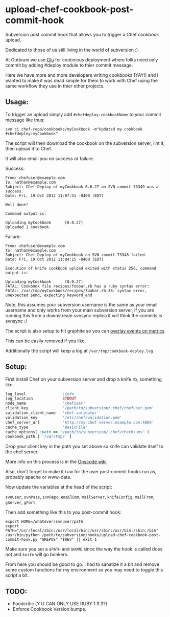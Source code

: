 upload-chef-cookbook-post-commit-hook
=====================================

Subversion post commit hook that allows you to trigger a Chef cookbook upload.

Dedicated to those of us still living in the world of subversion :)

At Outbrain we use [Glu](https://github.com/linkedin/glu) for continious deployment where folks need only commit by adding #deploy:module to thier commit message.

Here we have more and more developers writing cookbooks (YAY!) and I wanted to make it was dead simple for them to work with Chef using the same workflow they use in thier other projects. 

## Usage:

To trigger an upload simply add `#chefdeploy:cookbookName` to your commit
message like thus:

`svn ci chef-repo/cookbooks/myCookbook -m"Updated my cookbook #chefdeploy:myCookbook"`

The script will then download the cookbook on the subversion server, lint it, then upload it to Chef.

It will also email you on success or failure.

Success:
```
From: chefuser@example.com
To: nathan@example.com
Subject: Chef Deploy of myCookbook 0.0.27 on SVN commit 73349 was a success.
Date: Fri, 19 Oct 2012 11:07:51 -0400 (EDT)

Well done!

Command output is:

Uploading myCookbook      [0.0.27]
Uploaded 1 cookbook.
```

Failure:
```
From: chefuser@example.com
To: nathan@example.com
Subject: Chef Deploy of myCookbook on SVN commit 73348 failed.
Date: Fri, 19 Oct 2012 11:04:15 -0400 (EDT)

Execution of knife cookbook upload exited with status 256, command output is:

Uploading myCookbook      [0.0.27]
FATAL: Cookbook file recipes/foobar.rb has a ruby syntax error:
FATAL: /var/tmp/myCookbook/recipes/foobar.rb:38: syntax error, unexpected $end, expecting keyword_end
```

Note, this assumes your subversion username is the same as your email username and only works from your main subversion server, if you are running this from a downstream svnsync replica it will think the commits is svnsync :/

The script is also setup to hit graphite so you can [overlay events on metrics](http://codeascraft.etsy.com/2010/12/08/track-every-release/)

This can be easily removed if you like.

Additionally the script will keep a log at `/var/tmp/cookbook-deploy.log`

## Setup:

First install Chef on your subversion server and drop a knife.rb, something like.

```ruby
log_level                :info
log_location             STDOUT
node_name                'chefuser'
client_key               '/path/to/subversion/.chef/chefuser.pem'
validation_client_name   'chef-validator'
validation_key           '/etc/chef/validation.pem'
chef_server_url          'http://my-chef-server.example.com:4000'
cache_type               'BasicFile'
cache_options( :path => '/path/to/subversion/.chef/checksums' )
cookbook_path [ '/var/tmp/' ]
```

Drop your client key in the path you set above so knife can validate itself to the chef server.

More info on this process is in the [Opscode wiki](http://wiki.opscode.com/display/chef/Knife#Knife-ConfiguringYourSystemForKnife)

Also, don't forget to make it r+w for the user post-commit hooks run as, probably apache or www-data.

Now update the variables at the head of the script:

`svnUser`, `svnPass`, `svnRepo`, `emailDom`, `mailServer`, `knifeConfig`, `mailFrom`, `gServer`, `gPort`

Then add something like this to you post-commit hook:
```
export HOME=/whatever/svnuser/path
export PATH="/usr/local/sbin:/usr/local/bin:/usr/sbin:/usr/bin:/sbin:/bin"
/usr/bin/python /path/to/subversion/hooks/upload-chef-cookbook-post-commit-hook.py "$REPOS" "$REV" || exit 1
```

Make sure you set a `$PATH` and `$HOME` since the way the hook is called does not and `knife` will go bonkers.

From here you should be good to go. I had to sanatize it a bit and remove some custom functions for my environment so you may need to toggle this script a bit.


## TODO:
* Foodcritic (Y U CAN ONLY USE RUBY 1.9.3?)
* Enforce Cookbook Version bumps.
